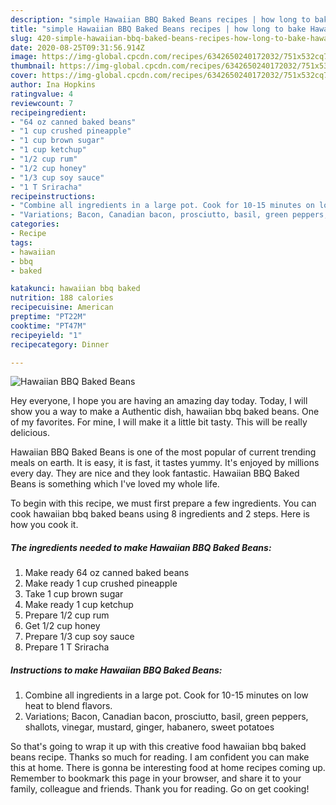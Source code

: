 ```yaml
---
description: "simple Hawaiian BBQ Baked Beans recipes | how long to bake Hawaiian BBQ Baked Beans"
title: "simple Hawaiian BBQ Baked Beans recipes | how long to bake Hawaiian BBQ Baked Beans"
slug: 420-simple-hawaiian-bbq-baked-beans-recipes-how-long-to-bake-hawaiian-bbq-baked-beans
date: 2020-08-25T09:31:56.914Z
image: https://img-global.cpcdn.com/recipes/6342650240172032/751x532cq70/hawaiian-bbq-baked-beans-recipe-main-photo.jpg
thumbnail: https://img-global.cpcdn.com/recipes/6342650240172032/751x532cq70/hawaiian-bbq-baked-beans-recipe-main-photo.jpg
cover: https://img-global.cpcdn.com/recipes/6342650240172032/751x532cq70/hawaiian-bbq-baked-beans-recipe-main-photo.jpg
author: Ina Hopkins
ratingvalue: 4
reviewcount: 7
recipeingredient:
- "64 oz canned baked beans"
- "1 cup crushed pineapple"
- "1 cup brown sugar"
- "1 cup ketchup"
- "1/2 cup rum"
- "1/2 cup honey"
- "1/3 cup soy sauce"
- "1 T Sriracha"
recipeinstructions:
- "Combine all ingredients in a large pot. Cook for 10-15 minutes on low heat to blend flavors."
- "Variations; Bacon, Canadian bacon, prosciutto, basil, green peppers, shallots, vinegar, mustard, ginger, habanero, sweet potatoes"
categories:
- Recipe
tags:
- hawaiian
- bbq
- baked

katakunci: hawaiian bbq baked 
nutrition: 188 calories
recipecuisine: American
preptime: "PT22M"
cooktime: "PT47M"
recipeyield: "1"
recipecategory: Dinner

---
```



![Hawaiian BBQ Baked Beans](https://img-global.cpcdn.com/recipes/6342650240172032/751x532cq70/hawaiian-bbq-baked-beans-recipe-main-photo.jpg)

Hey everyone, I hope you are having an amazing day today. Today, I will show you a way to make a Authentic dish, hawaiian bbq baked beans. One of my favorites. For mine, I will make it a little bit tasty. This will be really delicious.

Hawaiian BBQ Baked Beans is one of the most popular of current trending meals on earth. It is easy, it is fast, it tastes yummy. It's enjoyed by millions every day. They are nice and they look fantastic. Hawaiian BBQ Baked Beans is something which I've loved my whole life.




To begin with this recipe, we must first prepare a few ingredients. You can cook hawaiian bbq baked beans using 8 ingredients and 2 steps. Here is how you cook it.

<!--inarticleads1-->

##### The ingredients needed to make Hawaiian BBQ Baked Beans:

1. Make ready 64 oz canned baked beans
1. Make ready 1 cup crushed pineapple
1. Take 1 cup brown sugar
1. Make ready 1 cup ketchup
1. Prepare 1/2 cup rum
1. Get 1/2 cup honey
1. Prepare 1/3 cup soy sauce
1. Prepare 1 T Sriracha




<!--inarticleads2-->

##### Instructions to make Hawaiian BBQ Baked Beans:

1. Combine all ingredients in a large pot. Cook for 10-15 minutes on low heat to blend flavors.
1. Variations; Bacon, Canadian bacon, prosciutto, basil, green peppers, shallots, vinegar, mustard, ginger, habanero, sweet potatoes




So that's going to wrap it up with this creative food hawaiian bbq baked beans recipe. Thanks so much for reading. I am confident you can make this at home. There is gonna be interesting food at home recipes coming up. Remember to bookmark this page in your browser, and share it to your family, colleague and friends. Thank you for reading. Go on get cooking!
